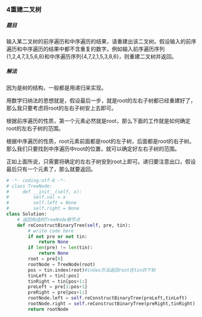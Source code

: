 ### 4重建二叉树

##### 题目

输入某二叉树的前序遍历和中序遍历的结果，请重建出该二叉树。假设输入的前序遍历和中序遍历的结果中都不含重复的数字。例如输入前序遍历序列{1,2,4,7,3,5,6,8}和中序遍历序列{4,7,2,1,5,3,8,6}，则重建二叉树并返回。

##### 解法

因为是树的结构，一般都是用递归来实现。

用数学归纳法的思想就是，假设最后一步，就是root的左右子树都已经重建好了，那么我只要考虑将root的左右子树安上去即可。

根据前序遍历的性质，第一个元素必然就是root，那么下面的工作就是如何确定root的左右子树的范围。

根据中序遍历的性质，root元素前面都是root的左子树，后面都是root的右子树。那么我们只要找到中序遍历中root的位置，就可以确定好左右子树的范围。

正如上面所说，只需要将确定的左右子树安到root上即可。递归要注意出口，假设最后只有一个元素了，那么就要返回。

```python
# -*- coding:utf-8 -*-
# class TreeNode:
#     def __init__(self, x):
#         self.val = x
#         self.left = None
#         self.right = None
class Solution:
    # 返回构造的TreeNode根节点
    def reConstructBinaryTree(self, pre, tin):
        # write code here
        if not pre or not tin:
            return None
        if len(pre) != len(tin):
            return None
        root = pre[0]
        rootNode = TreeNode(root)
        pos = tin.index(root)#index方法返回root在tin的下标
        tinLeft = tin[:pos]
        tinRight = tin[pos+1:]
        preLeft = pre[1:pos+1]
        preRight = pre[pos+1:]
        rootNode.left = self.reConstructBinaryTree(preLeft,tinLeft)
        rootNode.right = self.reConstructBinaryTree(preRight,tinRight)
        return rootNode
        
```

